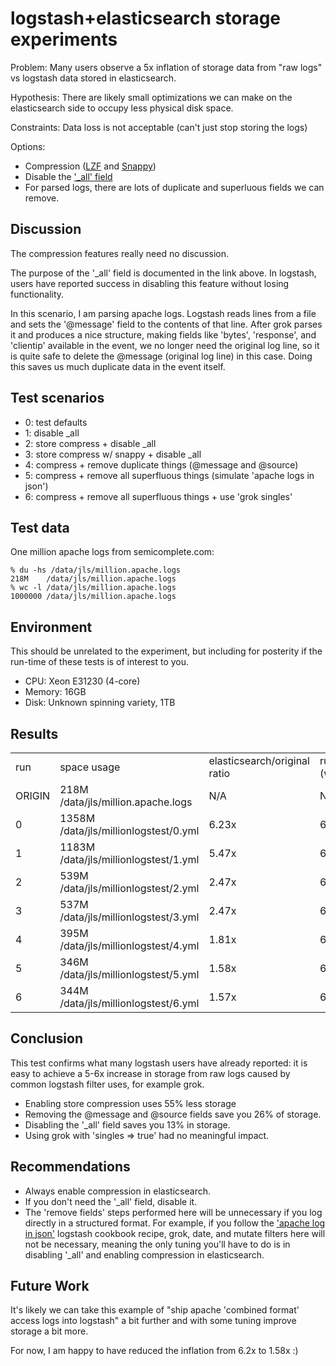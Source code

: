 # logstash+elasticsearch storage experiments

Problem: Many users observe a 5x inflation of storage data from "raw logs" vs
logstash data stored in elasticsearch.

Hypothesis: There are likely small optimizations we can make on the
elasticsearch side to occupy less physical disk space.

Constraints: Data loss is not acceptable (can't just stop storing the logs)

Options:

* Compression ([LZF](http://www.elasticsearch.org/blog/2012/06/25/0.19.5-released.html) and
  [Snappy](http://www.elasticsearch.org/blog/2012/08/23/0.19.9-released.html))
* Disable the ['_all' field](http://www.elasticsearch.org/guide/reference/mapping/all-field.html)
* For parsed logs, there are lots of duplicate and superluous fields we can remove.

## Discussion

The compression features really need no discussion. 

The purpose of the '_all' field is documented in the link above. In logstash,
users have reported success in disabling this feature without losing
functionality.

In this scenario, I am parsing apache logs. Logstash reads lines from a file and
sets the '@message' field to the contents of that line. After grok parses it
and produces a nice structure, making fields like 'bytes', 'response', and
'clientip' available in the event, we no longer need the original log line, so
it is quite safe to delete the @message (original log line) in this case. Doing
this saves us much duplicate data in the event itself.

## Test scenarios

* 0: test defaults
* 1: disable _all
* 2: store compress + disable _all
* 3: store compress w/ snappy + disable _all
* 4: compress + remove duplicate things (@message and @source) 
* 5: compress + remove all superfluous things (simulate 'apache logs in json')
* 6: compress + remove all superfluous things + use 'grok singles'

## Test data

One million apache logs from semicomplete.com:

    % du -hs /data/jls/million.apache.logs 
    218M    /data/jls/million.apache.logs
    % wc -l /data/jls/million.apache.logs
    1000000 /data/jls/million.apache.logs

## Environment

This should be unrelated to the experiment, but including for posterity if the
run-time of these tests is of interest to you.

* CPU: Xeon E31230 (4-core)
* Memory: 16GB
* Disk: Unknown spinning variety, 1TB

## Results

<table>
  <tr>
    <td> run </td>
    <td> space usage </td>
    <td> elasticsearch/original ratio  </td>
    <td> run time (wall clock) </td>
  </tr>
  <tr> 
    <td> ORIGIN </td>
    <td> 218M    /data/jls/million.apache.logs </td>
    <td> N/A </td>
    <td> N/A </td>
  </tr>
  <tr>
    <td> 0 </td>
    <td> 1358M    /data/jls/millionlogstest/0.yml </td>
    <td> 6.23x </td>
    <td> 6m47.343s </td>
  </tr>
  <tr>
    <td> 1 </td>
    <td> 1183M    /data/jls/millionlogstest/1.yml </td>
    <td> 5.47x </td>
    <td> 6m13.339s </td>
  </tr>
  <tr>
    <td> 2 </td>
    <td> 539M    /data/jls/millionlogstest/2.yml </td>
    <td> 2.47x </td>
    <td> 6m17.103s </td>
  </tr>
  <tr>
    <td> 3 </td>
    <td> 537M    /data/jls/millionlogstest/3.yml </td>
    <td> 2.47x </td>
    <td> 6m15.382s </td>
  </tr>
  <tr>
    <td> 4 </td>
    <td> 395M    /data/jls/millionlogstest/4.yml </td>
    <td> 1.81x </td>
    <td> 6m39.278s </td>
  </tr>
  <tr>
    <td> 5 </td>
    <td> 346M    /data/jls/millionlogstest/5.yml </td>
    <td> 1.58x </td>
    <td> 6m35.877s </td>
  </tr>
  <tr>
    <td> 6 </td>
    <td> 344M     /data/jls/millionlogstest/6.yml </td>
    <td> 1.57x </td>
    <td> 6m27.440s </td>
  </tr>
</table>

## Conclusion

This test confirms what many logstash users have already reported: it is easy
to achieve a 5-6x increase in storage from raw logs caused by common logstash
filter uses, for example grok.

* Enabling store compression uses 55% less storage
* Removing the @message and @source fields save you 26% of storage.
* Disabling the '_all' field saves you 13% in storage.
* Using grok with 'singles => true' had no meaningful impact.

## Recommendations

* Always enable compression in elasticsearch.
* If you don't need the '_all' field, disable it.
* The 'remove fields' steps performed here will be unnecessary if you log
  directly in a structured format. For example, if you follow the ['apache log in
  json'](http://cookbook.logstash.net/recipes/apache-json-logs/) logstash
  cookbook recipe, grok, date, and mutate filters here will not be necessary, meaning
  the only tuning you'll have to do is in disabling '_all' and enabling
  compression in elasticsearch.


## Future Work

It's likely we can take this example of "ship apache 'combined format' access
logs into logstash" a bit further and with some tuning improve storage a bit
more.

For now, I am happy to have reduced the inflation from 6.2x to 1.58x :)
